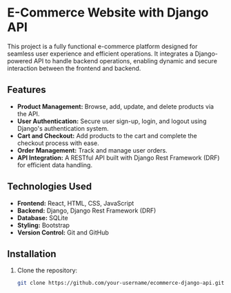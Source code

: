 # E-Commerce Website with Django API

This project is a fully functional e-commerce platform designed for seamless user experience and efficient operations. It integrates a Django-powered API to handle backend operations, enabling dynamic and secure interaction between the frontend and backend.

## Features

- **Product Management:** Browse, add, update, and delete products via the API.
- **User Authentication:** Secure user sign-up, login, and logout using Django's authentication system.
- **Cart and Checkout:** Add products to the cart and complete the checkout process with ease.
- **Order Management:** Track and manage user orders.
- **API Integration:** A RESTful API built with Django Rest Framework (DRF) for efficient data handling.

## Technologies Used

- **Frontend:** React, HTML, CSS, JavaScript
- **Backend:** Django, Django Rest Framework (DRF)
- **Database:**  SQLite
- **Styling:** Bootstrap
- **Version Control:** Git and GitHub

## Installation

1. Clone the repository:
   ```bash
   git clone https://github.com/your-username/ecommerce-django-api.git

